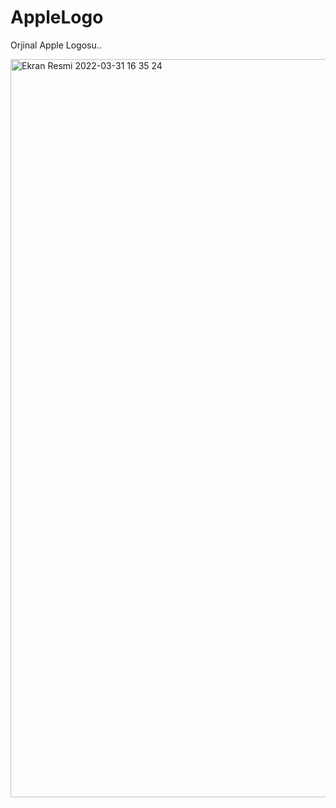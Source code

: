 # AppleLogo
Orjinal Apple Logosu..

<img width="1181" alt="Ekran Resmi 2022-03-31 16 35 24" src="https://user-images.githubusercontent.com/98979530/161067911-4816f215-f867-4d9f-a169-7e5639a80161.png">
